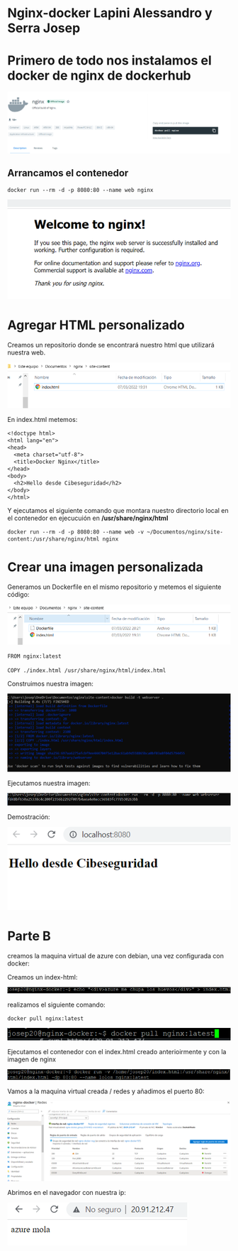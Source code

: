 # Nginx-docker Lapini Alessandro y Serra Josep

# Primero de todo nos instalamos el docker de nginx de dockerhub

![nginx](img/dockerhub.PNG)

## Arrancamos el contenedor 

``` 
docker run --rm -d -p 8080:80 --name web nginx 
```

![nginxweb](img/nginxweb.PNG)

# Agregar HTML personalizado

Creamos un repositorio donde se encontrará nuestro html que utilizará nuestra web.

![path](img/ruta.PNG)

En index.html metemos:

```
<!doctype html>
<html lang="en">
<head>
  <meta charset="utf-8">
  <title>Docker Nginx</title>
</head>
<body>
  <h2>Hello desde Cibeseguridad</h2>
</body>
</html>
```

Y ejecutamos el siguiente comando que montara nuestro directorio local en el contenedor en ejecucuión en **/usr/share/nginx/html**
```
docker run --rm -d -p 8080:80 --name web -v ~/Documentos/nginx/site-content:/usr/share/nginx/html nginx
```

# Crear una imagen personalizada 

Generamos un Dockerfile en el mismo repositorio y metemos el siguiente código:

![dockerfile](img/dockerfile.PNG)

```
FROM nginx:latest

COPY ./index.html /usr/share/nginx/html/index.html
```

Construimos nuestra imagen:

![dockerimage](img/dockerimage.PNG)

Ejecutamos nuestra imagen:

![exedocker](img/exedocker.PNG)

Demostración:

![¡page](img/apge.PNG)

# Parte B

creamos la maquina virtual de azure con debian, una vez configurada 
con docker:

Creamos un index-html:

![index](img/index.PNG)

realizamos el siguiente comando:

```
docker pull nginx:latest 
```

![nginx](img/nginxPNG.PNG)

Ejecutamos el contenedor con el index.html creado anterioirmente y con la imagen de nginx

![exec](img/exec.PNG)

Vamos a la maquina virtual creada / redes y añadimos el puerto 80:

![azure](img/azure.PNG)

Abrimos en el navegador con nuestra ip:

![ip](img/ip.PNG)
